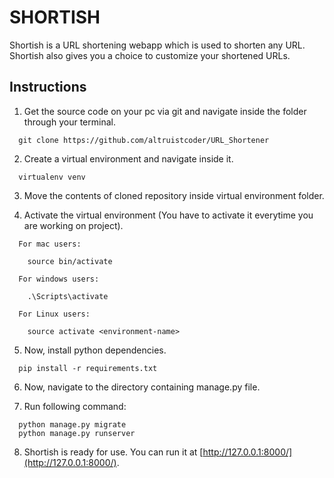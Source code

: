# SHORTISH

Shortish is a URL shortening webapp which is used to shorten any URL. Shortish also gives you a choice to customize your shortened URLs.

## Instructions

1. Get the source code on your pc via git and navigate inside the folder through your terminal.

```
  git clone https://github.com/altruistcoder/URL_Shortener
```
2. Create a virtual environment and navigate inside it.

```
  virtualenv venv
```
3. Move the contents of cloned repository inside virtual environment folder.

4. Activate the virtual environment (You have to activate it everytime you are working on project).

```
  For mac users:

    source bin/activate  

  For windows users:

    .\Scripts\activate

  For Linux users:

    source activate <environment-name>
```

5. Now, install python dependencies.

```
  pip install -r requirements.txt
```
6. Now, navigate to the directory containing manage.py file.

7. Run following command:

```
  python manage.py migrate
  python manage.py runserver
```
8. Shortish is ready for use. You can run it at [http://127.0.0.1:8000/](http://127.0.0.1:8000/).
